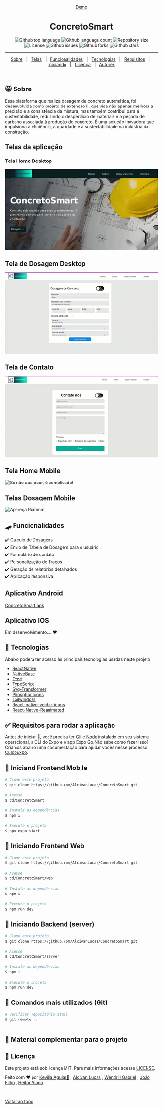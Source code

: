 <div align="center" id="top">


  <a href="https://concretosmart.vercel.app/">Demo</a>
</div>

<h1 align="center">ConcretoSmart</h1>

<p align="center">
  <img alt="Github top language" src="https://img.shields.io/github/languages/top/juniorvilas/nlw-setup?color=56BEB8">

  <img alt="Github language count" src="https://img.shields.io/github/languages/count/juniorvilas/nlw-setup?color=56BEB8">

  <img alt="Repository size" src="https://img.shields.io/github/repo-size/juniorvilas/nlw-setup?color=56BEB8">

  <img alt="License" src="https://img.shields.io/github/license/juniorvilas/nlw-setup?color=56BEB8">

  <img alt="Github issues" src="https://img.shields.io/github/issues/juniorvilas/nlw-setup?color=56BEB8" />

  <img alt="Github forks" src="https://img.shields.io/github/forks/juniorvilas/nlw-setup?color=56BEB8" />

  <img alt="Github stars" src="https://img.shields.io/github/stars/juniorvilas/nlw-setup?color=56BEB8" />
</p>


<hr>

<p align="center">
  <a href="#-sobre">Sobre</a> &#xa0; | &#xa0;
  <a href="#telas-da-aplicação">Telas</a> &#xa0; | &#xa0;
  <a href="#skateboard-funcionalidades">Funcionalidades</a> &#xa0; | &#xa0;
  <a href="#rocket-tecnologias">Tecnologias</a> &#xa0; | &#xa0;
  <a href="#white_check_mark-requisitos-para-rodar-a-aplicação">Requisitos</a> &#xa0; | &#xa0;
  <a href="#checkered_flag-iniciando">Iniciando</a> &#xa0; | &#xa0;
  <a href="#memo-licença">Licença</a> &#xa0; | &#xa0;
  <a href="#memo-licença">Autores</a>

  
</p>

<br>

## 😸 Sobre ##

Essa plataforma que realiza dosagem de concreto automática, foi desenvolvida como projeto de extensão II, que visa não apenas melhora a precisão e a consistência da mistura, mas também contribui para a sustentabilidade, reduzindo o desperdício de materiais e a pegada de carbono associada à produção de concreto. É uma solução inovadora que impulsiona a eficiência, a qualidade e a sustentabilidade na indústria da construção.

## Telas da aplicação

### Tela Home Desktop ##

<img src="https://raw.githubusercontent.com/AlcivanLucas/ConcretoSmart/main/assets/gifs/home.gif" alt="Imagem da tela Home Desktop" />

## Tela de Dosagem Desktop ##

<img src="https://raw.githubusercontent.com/AlcivanLucas/ConcretoSmart/main/assets/gifs/teladosagem.gif">

## Tela de Contato  ##

<img src="https://raw.githubusercontent.com/AlcivanLucas/ConcretoSmart/main/assets/gifs/telacontato.gif" alt="Imagem da tela de Contato" />

## Tela Home Mobile ##

<img src="https://raw.githubusercontent.com/AlcivanLucas/ConcretoSmart/main/assets/gifs/telahomemobile.gif" alt="Se não aparecer, é complicado!" />

## Telas Dosagem Mobile ##

<img src="https://raw.githubusercontent.com/AlcivanLucas/ConcretoSmart/main/assets/gifs/teladosagemmobile.gif" alt="Apareça Rummm" />


## :skateboard: Funcionalidades ##

:heavy_check_mark: Calculo de Dosagens\
:heavy_check_mark: Envio de Tabela de Dosagem para o usuário\
:heavy_check_mark: Formulário de contato\
:heavy_check_mark: Personalização de Traços\
:heavy_check_mark: Geração de relatórios detalhados\
:heavy_check_mark: Aplicação responsiva

## Aplicativo Android ##

<a href="https://github.com/AlcivanLucas/ConcretoSmart/blob/main/assets/ConcretoSmart_copy.apk" target="_blank">ConcretoSmart.apk</a>

## Aplicativo IOS ##

Em desenvolvimento.... :heart:

## :rocket: Tecnologias ##

Abaixo poderá ter acesso às principais tecnologias usadas neste projeto

- [ReactNative](https://reactnative.dev/)
- [NativeBase](https://nativebase.io/)
- [Expo](https://expo.dev/)
- [TypeScript](https://www.typescriptlang.org/)
- [Svg-Transformer](https://github.com/kristerkari/react-native-svg-transformer)
- [Phosphor Icons](https://github.com/duongdev/phosphor-react-native)
- [Tailwindcss](https://tailwindcss.com/)
- [React-native-vector-icons](https://oblador.github.io/react-native-vector-icons/)
- [React-Native-Reanimated](https://docs.swmansion.com/react-native-reanimated/)



## :white_check_mark: Requisitos para rodar a aplicação ##

Antes de iniciar :checkered_flag:, você precisa ter [Git](https://git-scm.com) e [Node](https://nodejs.org/en/) instalado em seu sistema operacional, a CLI do Expo e o app Expo Go.Não sabe como fazer isso? Criamos abaixo uma documentação para ajudar vocês nesse processo [CLIdoExpo](https://efficient-sloth-d85.notion.site/Instalando-Expo-a4042eaea57d40fabeeaa2e462424ff0).

## :checkered_flag: Iniciand Frontend Mobile  ##

```bash
# Clone este projeto
$ git clone https://github.com/AlcivanLucas/ConcretoSmart.git

# Acesse
$ cd/ConcretoSmart

# Instale as dependências
$ npm i

# Execute o projeto
$ npx expo start
```

## :checkered_flag: Iniciando Frontend Web  ##

```bash
# Clone este projeto
$ git clone https://github.com/AlcivanLucas/ConcretoSmart.git

# Acesse
$ cd/ConcretoSmart/web

# Instale as dependências
$ npm i

# Execute o projeto
$ npm run dev
```

## :checkered_flag: Iniciando Backend (server)  ##

```bash
# Clone este projeto
$ git clone https://github.com/AlcivanLucas/ConcretoSmart.git

# Acesse
$ cd/ConcretoSmart/server

# Instale as dependências
$ npm i

# Execute o projeto
$ npm run dev
```

## :checkered_flag: Comandos mais utilizados (Git)  ##

```bash
# verificar repositório atual
$ git remote -v



```

## 📡 Material complementar para o projeto ##


## :memo: Licença ##

Este projeto está sob licença MIT. Para mais informações acesse [LICENSE]().

Feito com :heart: por <a href="https://github.com/KevillaAguiar" target="_blank">Kevilla Aguiar🦅</a> ,
 <a href="https://github.com/AlcivanLucas" target="_blank">Alcivan Lucas</a> , 
 <a href="https://github.com/WendrilXX" target="_blank">Wendrill Gabriel</a> ,
 <a href="https://github.com/Joap-Filho" target="_blank">João Filho</a> ,
 <a href="https://github.com/heitorviana-dev" target="_blank">Heitor Viana</a> 
  
&#xa0;

<a align="center" href="#top">Voltar ao topo</a>
